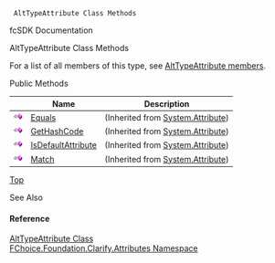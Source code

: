 ﻿     AltTypeAttribute Class Methods                                                   

fcSDK Documentation

AltTypeAttribute Class Methods

For a list of all members of this type, see [AltTypeAttribute members](fcSDK~FChoice.Foundation.Clarify.Attributes.AltTypeAttribute_members.md).

Public Methods

|   | Name | Description |
| --- | --- | --- |
| ![Public Method](dotnetimages/publicMethod.png) | [Equals](#) | (Inherited from [System.Attribute](#)) |
| ![Public Method](dotnetimages/publicMethod.png) | [GetHashCode](#) | (Inherited from [System.Attribute](#)) |
| ![Public Method](dotnetimages/publicMethod.png) | [IsDefaultAttribute](#) | (Inherited from [System.Attribute](#)) |
| ![Public Method](dotnetimages/publicMethod.png) | [Match](#) | (Inherited from [System.Attribute](#)) |

[Top](#top)

See Also

#### Reference

[AltTypeAttribute Class](fcSDK~FChoice.Foundation.Clarify.Attributes.AltTypeAttribute.md)  
[FChoice.Foundation.Clarify.Attributes Namespace](fcSDK~FChoice.Foundation.Clarify.Attributes_namespace.md)